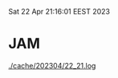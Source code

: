 Sat 22 Apr 21:16:01 EEST 2023
# JAM
<a href='./cache/202304/22_21.log'>./cache/202304/22_21.log</a>
